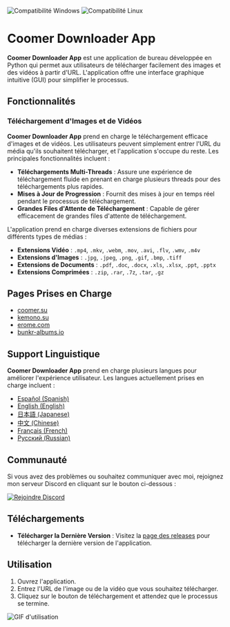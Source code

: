 ![Compatibilité Windows](https://img.shields.io/badge/Windows-10%2C%2011-blue)
![Compatibilité Linux](https://img.shields.io/badge/Linux-Compatible-green)

# Coomer Downloader App

**Coomer Downloader App** est une application de bureau développée en Python qui permet aux utilisateurs de télécharger facilement des images et des vidéos à partir d'URL. L'application offre une interface graphique intuitive (GUI) pour simplifier le processus.

## Fonctionnalités

### Téléchargement d'Images et de Vidéos

**Coomer Downloader App** prend en charge le téléchargement efficace d'images et de vidéos. Les utilisateurs peuvent simplement entrer l'URL du média qu'ils souhaitent télécharger, et l'application s'occupe du reste. Les principales fonctionnalités incluent :

- **Téléchargements Multi-Threads** : Assure une expérience de téléchargement fluide en prenant en charge plusieurs threads pour des téléchargements plus rapides.
- **Mises à Jour de Progression** : Fournit des mises à jour en temps réel pendant le processus de téléchargement.
- **Grandes Files d'Attente de Téléchargement** : Capable de gérer efficacement de grandes files d'attente de téléchargement.

L'application prend en charge diverses extensions de fichiers pour différents types de médias :

- **Extensions Vidéo** : `.mp4`, `.mkv`, `.webm`, `.mov`, `.avi`, `.flv`, `.wmv`, `.m4v`
- **Extensions d'Images** : `.jpg`, `.jpeg`, `.png`, `.gif`, `.bmp`, `.tiff`
- **Extensions de Documents** : `.pdf`, `.doc`, `.docx`, `.xls`, `.xlsx`, `.ppt`, `.pptx`
- **Extensions Comprimées** : `.zip`, `.rar`, `.7z`, `.tar`, `.gz`

## Pages Prises en Charge

- [coomer.su](https://coomer.su/)
- [kemono.su](https://kemono.su/)
- [erome.com](https://www.erome.com/)
- [bunkr-albums.io](https://bunkr-albums.io/)

## Support Linguistique

**Coomer Downloader App** prend en charge plusieurs langues pour améliorer l'expérience utilisateur. Les langues actuellement prises en charge incluent :

- [Español (Spanish)](https://github.com/Emy69/CoomerDL/blob/main/locales/es/README.md)
- [English (English)](https://github.com/Emy69/CoomerDL/blob/main/locales/en/README.md)
- [日本語 (Japanese)](https://github.com/Emy69/CoomerDL/blob/main/locales/ja/README.md)
- [中文 (Chinese)](https://github.com/Emy69/CoomerDL/blob/main/locales/zh/README.md)
- [Français (French)](https://github.com/Emy69/CoomerDL/blob/main/locales/fr/README.md)
- [Русский (Russian)](https://github.com/Emy69/CoomerDL/blob/main/locales/ru/README.md)

## Communauté

Si vous avez des problèmes ou souhaitez communiquer avec moi, rejoignez mon serveur Discord en cliquant sur le bouton ci-dessous :

[![Rejoindre Discord](https://img.shields.io/badge/Join-Discord-7289DA.svg?style=for-the-badge&logo=discord&logoColor=white)](https://discord.gg/ku8gSPsesh)

## Téléchargements

- **Télécharger la Dernière Version** : Visitez la [page des releases](https://github.com/Emy69/CoomerDL/releases) pour télécharger la dernière version de l'application.

## Utilisation

1. Ouvrez l'application.
2. Entrez l'URL de l'image ou de la vidéo que vous souhaitez télécharger.
3. Cliquez sur le bouton de téléchargement et attendez que le processus se termine.

![GIF d'utilisation](https://github.com/Emy69/CoomerDL/blob/main/resources/screenshots/0627.gif)

